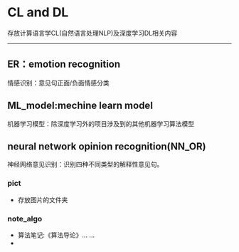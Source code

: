 # CL  and DL
存放计算语言学CL(自然语言处理NLP)及深度学习DL相关内容

---

## ER：emotion recognition
情感识别：意见句正面/负面情感分类

## ML_model:mechine learn model
<p>机器学习模型：除深度学习外的项目涉及到的其他机器学习算法模型</p>

## neural network opinion recognition(NN_OR)
<p>神经网络意见识别：识别四种不同类型的解释性意见句。</p>

### pict
- 存放图片的文件夹
### note_algo
- 算法笔记:《算法导论》... ...
- 
